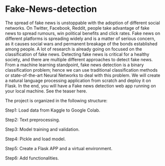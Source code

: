 # Fake-News-detection
The spread of fake news is unstoppable with the adoption of different social networks. On Twitter, Facebook, Reddit, people take advantage of fake news to spread rumours, win political benefits and click rates.
Fake news on different platforms is spreading widely and is a matter of serious concern, as it causes social wars and permanent breakage of the bonds established among people. A lot of research is already going on focused on the classification of fake news. 
Detecting fake news is critical for a healthy society, and there are multiple different approaches to detect fake news. From a machine learning standpoint, fake news detection is a binary classification problem; hence we can use traditional classification methods or state-of-the-art Neural Networks to deal with this problem.
We will create a natural language processing application from scratch and deploy it on Flask. In the end, you will have a Fake news detection web app running on your local machine. See the teaser here.

The project is organized in the following structure:

Step1: Load data from Kaggle to Google Colab.

Step2: Text preprocessing.

Step3: Model training and validation.

Step4: Pickle and load model.

Step5: Create a Flask APP and a virtual environment.

Step6: Add functionalities.


